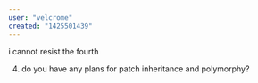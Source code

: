 ```yaml
---
user: "velcrome"
created: "1425501439"
---
```


i cannot resist the fourth

4. do you have any plans for patch inheritance and polymorphy?
